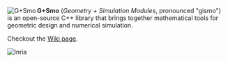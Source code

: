 [<img align="left" src="https://people.ricam.oeaw.ac.at/gismo/wiki/public/Gallery/g_plus_s_3d_256.png" title="G+Smo">](https://github.com/gismo/gismo/wiki/Gallery)
**G+Smo** (*Geometry + Simulation Modules*, pronounced "gismo") is an
open-source C++ library that brings together mathematical tools for
geometric design and numerical simulation.

Checkout the [Wiki page](https://github.com/gismo/gismo/wiki).

[<img align="left" src="[https://www.inria.fr/themes/custom/inria/logo/logo.svg" title="Inria">]([https://github.com/gismo/gismo/wiki/Gallery](https://www.inria.fr))

